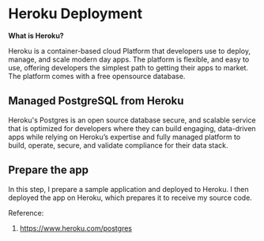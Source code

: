 # Heroku Deployment

**What is Heroku?**

Heroku is a container-based cloud Platform that developers use to deploy, manage, and scale modern day apps. The platform is flexible, and easy to use, offering developers the simplest path to getting their apps to market. The platform comes with a free opensource database.

## Managed PostgreSQL from Heroku

Heroku's Postgres is an open source database secure, and scalable service that is optimized for developers where they can build engaging, data-driven apps while relying on Heroku’s expertise and fully managed platform to build, operate, secure, and validate compliance for their data stack.

## Prepare the app

In this step, I prepare a sample application and deployed to Heroku. I then deployed the app on Heroku, which prepares it to receive my source code.


Reference:

1. https://www.heroku.com/postgres